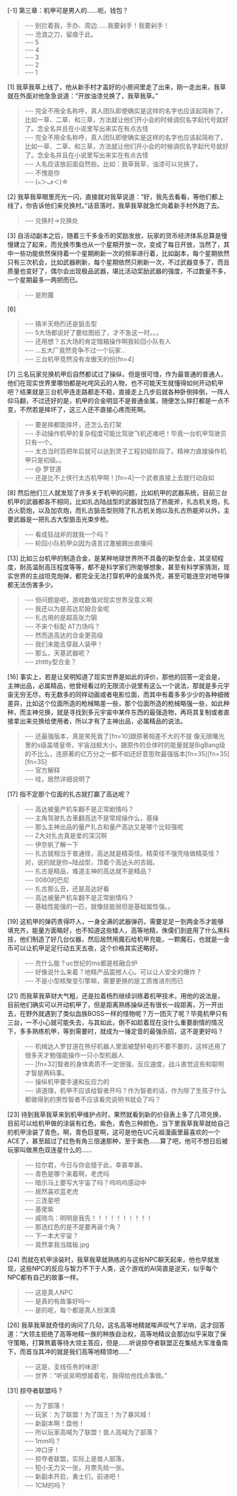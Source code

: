 
[-1] 第三章：机甲可是男人的……呃，钱包？
>--- 别拦着我，手办、周边……我要剁手！我要剁手！<br>
>--- 沧浪之刀，留痕于此。<br>
>--- 5<br>
>--- 4<br>
>--- 3<br>
>--- 2<br>
>--- 1<br>

[1] 我草我草上线了，他从新手村才盖好的小房间里走了出来，刚一走出来，我草就在外面对他急急说道：“开放油漆兑换了，我草我草。”
>--- 完全不用全名称呼，真人团队即使确实是这样的名字也应该起简称了，比如一草、二草、和三草，方法就让他们开小会的时候调侃名字起代号就好了。念全名并且在小说里写出来实在有点古怪<br>
>--- 完全不用全名称呼，真人团队即使确实是这样的名字也应该起简称了，比如一草、二草、和三草，方法就让他们开小会的时候调侃名字起代号就好了。念全名并且在小说里写出来实在有点古怪<br>
>--- 人名应该放前面自然些。比如：我草我草，油漆可以兑换了。<br>
>--- 不愧是你<br>
>--- (๑＞ڡ＜)☆<br>

[2] 我草我草眼里亮光一闪，直接就对我草说道：“好，我先去看看，等他们都上线了，你告诉他们来兑换村。”话音落时，我草我草就急忙向着新手村外跑了去。
>--- 兑换村→兑换处<br>

[3] 自活动副本之后，随着三千多金币的奖励发放，玩家的货币经济体系总算是慢慢建立了起来，而兑换市集也从一个星期开放一次，变成了每日开放，当然了，其中一些功能依然保持着一个星期刷新一次的频率进行着，比如副本，每个星期依然只有三次机会，比如武器刷新，每个星期依然只刷新一次，不过武器变多了，而且质量也变好了，偶尔会出现极品武器，堪比活动奖励武器的强度，不过数量不多，一个星期最多一两把而已。
>--- 是附魔<br>

[6] 
>--- 搞半天杨烈还是狙击型<br>
>--- 5大场都说好了要给图纸了，才不急这一时。。。<br>
>--- 还用想？五大场的肯定暗箱操作啊我轮回小队有人<br>
>--- ...五大厂竟然竞争不过一个玩家...<br>
>--- 三台机甲竞然没有龙傲天的份[fn=4]<br>

[7] 三名玩家兑换机甲后自然都试过了操纵，但是很可惜，作为最普通的普通人，他们在现实世界里哪怕都是叱咤风云的人物，也不可能天生就懂得如何开动机甲吧？结果就是三台机甲连走路都走不稳，直接走上几步后就各种卧倒摔倒，一阵人仰马翻，不过还好的是，机甲的合金明显不是普通金属，随便怎么摔打都是一点不变，不然若是摔坏了，这三人还不直接心疼而死啊。
>--- 要是摔都能摔坏，还怎么去打架<br>
>--- 手动操作机甲的复杂程度可能比驾驶飞机还难吧！毕竟一台机甲驾驶员只有一个。<br>
>--- 太古当时百把年后就可以达到灵子工程初级阶段了。精神力直接操作机甲只是初级。。<br>
>--- @ 罗甘道<br>
>--- 还是比不上侠行太古机甲啊！[fn=4]一个武者直接上去就行动自如<br>

[8] 然后他们三人就发现了许多关于机甲的问题，比如机甲的武器系统，目前三台机甲的武器都各不相同，比如扎古陆战型的武器就包括了热能斧，扎古机关炮，扎古火箭炮，以及加农炮，而扎古狙击型则除了扎古机关炮以及扎古热能斧以外，主要武器是一把扎古大型狙击光束步枪。
>--- 看成狂战斧的就我一个吗？<br>
>--- 轮回小队机甲众因为语言过激被踢出直播间<br>

[13] 比如三台机甲的制造合金，是某种地球世界所不具备的新型合金，其坚韧程度，耐高温耐高压程度等等，都不是科学家们所能够想象，甚至有科学家猜测，现实世界的主战坦克炮弹，都完全无法打穿机甲的金属外壳，甚至可能连空对地导弹都无法伤害多少。
>--- 但问题是吧，游戏数值对现实世界没意义啊<br>
>--- 我还以为是高达尼姆合金呢<br>
>--- 扎古用的是超高张力钢<br>
>--- 不来个标配 AT力场吗？<br>
>--- 然而造高达的合金更高级<br>
>--- 我们未能击穿敌人装甲！<br>
>--- 那么，天基武器呢？<br>
>--- zhttty型合金？<br>

[16] 事实上，若是让吴明知道了现实世界是如此的评价，那他的回答一定会是，主神出品，必属精品，他曾经看过的无限流小说里有这么一个说法，那就是多元宇宙无穷无尽，有无数多的同样动画或者电影位面，而其中有着多多少少的各种细微差异，比如这个位面所造的枪械略差一些，那个位面所造的枪械略强一些，如此种种，而主神兑换，就是寻找到多元宇宙中某件东西的最强造物，再将其复制或者直接拿出来兑换给使用者，所以才有了主神出品，必属精品的说法。
>--- 还最强版本，真是笑死我了[fn=10]跟原著相差不大的不提
像无限曙光里的s级盖塔皇帝，宇宙战舰大小，跟原作的合体时的能量就是BigBang级的不比么，连原著的亿万分之一都不如还好意思吹最强版本[fn=35][fn=35][fn=35]<br>
>--- 官方解释<br>
>--- 哇，居然详细说明了<br>

[17] 指不定那个位面的扎古就打赢了高达呢？
>--- 高达被量产机车翻不是正常剧情吗？<br>
>--- 主角驾驶扎古車翻高达不是常规操作么，基操<br>
>--- 那么主神出品的量产扎古和量产高达又是哪个比较强呢<br>
>--- Z大对扎古真是爱的深沉啊<br>
>--- 伊奈帆了解一下<br>
>--- 扎古就相当于普通怪，高达就是精英怪。精英怪不强凭啥做精英怪？对，说的就是你~陆战型，顶着个高达头的吉姆。<br>
>--- 扎古是精品，难道主神的高达就不是精品？<br>
>--- 0080的巴尼<br>
>--- 扎古那么丑，还是高达好看<br>
>--- 高达被量产机车翻不是正常剧情吗？<br>
>--- 基础性能强的一匹，就像技能弱但是基础属性强。。<br>

[19] 这机甲的弹药贵得吓人，一身全满的武器弹药，需要足足一到两金币才能够填充齐，能量方面略好，也不知道这些矮人，高等地精，侏儒们到底用了什么黑科技，他们制造了好几台仪器，然后居然用魔石给机甲充能，一颗魔石，也就是一金币可以让机甲足足行动五天五夜，这个价格其实还略好。
>--- 充什么能？uc世纪的ms都是核融合炉<br>
>--- 好像说什么来着？地精产品震撼人心。可以让人安全的爆炸？<br>
>--- 不是小型核聚变引擎嘛，需要更换的是工质推进剂而已<br>

[21] 而我草我草财大气粗，还是拉着杨烈继续训练着机甲技术，用他的说法是，目前他们确实可以开动机甲了，但是距离熟练操纵还有很长一段距离，万一开出去，在野外就遇到了类似血族BOSS一样的怪物呢？万一团灭了呢？毕竟机甲只有三台，一不小心就可能失去，与其如此，倒不如趁着现在没什么重要剧情的情况下，多多熟练机甲，等到需要时，就成为一锤定音的最强杀招，这不是更好吗？
>--- 机械达人罗甘道在熊仔机器人里面被楚轩电的不要不要的，这样还用了很多天才勉强能操作一只小型机器人<br>
>--- [fn=32]智者的身体素质不一定很强，反应速度，战斗直觉这些和聪明才智是两码事。<br>
>--- 操纵机甲要手速和反应力的<br>
>--- 讲道理，机甲不应该给智者开吗？作为智者的话，作为除了生孩子什么都做得到的男性智者不应该看完说明书就会了吗？<br>

[23] 待到我草我草来到机甲维护点时，果然就看到新的价目表上多了几项兑换，目前可以给机甲做的涂装有红色，紫色，青色三种颜色，当下里我草我草就给自己的机甲涂装了青色，啊，青色巨星啊，这可是他在UC元祖漫画里最喜欢的一个ACE了，甚至超过了红色有角三倍速那种，至于紫色……算了吧，他可不想日后被玩家叫做黑色双连星什么的……
>--- 拉尔君，今日与你会猎于此，幸甚幸甚。<br>
>--- 青色是哪个来着啊，老虎吗<br>
>--- 暗示马上要写大宇宙了吗？呜呜呜感动中<br>
>--- 居然喜欢蓝老虎<br>
>--- 三连星吧<br>
>--- 基佬紫<br>
>--- 戚晓鸟：明明是我先！！！！！！！！！！<br>
>--- 那选红色的是不是要再装个角？<br>
>--- 下一本大宇宙？<br>
>--- 竟然拿我当踏板.jpg<br>

[24] 而就在机甲涂装时，我草我草就熟练的与这些NPC聊天起来，他也早就发现，这些NPC的反应与智力不下于人类，这个游戏的AI简直是逆天，似乎每个NPC都有自己的故事一样。
>--- 这是真人NPC<br>
>--- 是真的有故事好吗～<br>
>--- 是的呢，每个都是真人扮演滴<br>

[26] 我草我草就奇怪的询问了几句，这名高等地精就唉声叹气了半响，这才回答道：“大领主拒绝了高等地精一族的种族自治权，高等地精议会那边似乎采取了保守策略，打算熬着等待大领主答应，但是……听说掠夺者联盟正在集结大军准备南下，而首当其冲的就是我们高等地精领地……”
>--- 这是，支线任务的味道!<br>
>--- 世界：“听说吴明想接着宅，我得给他找点事做。”<br>

[31] 掠夺者联盟吗？
>--- 为了部落！<br>
>--- 玩家：为了联盟！为了国王！为了暴风城！<br>
>--- 新副本啊！盘他！<br>
>--- 所以玩家高喊为了联盟！兽人高喊为了部落？<br>
>--- 1mm吗？<br>
>--- 冲口牙！<br>
>--- 掠夺者联盟，实际上是兽人部落，<br>
>--- 短小无力又一张，月票先给一张。<br>
>--- 新副本开启，勇士们，前进吧！<br>
>--- 1CM的吗？<br>
